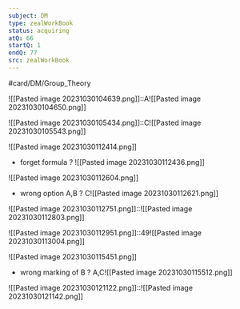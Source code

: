 ```yaml
---
subject: DM
type: zealWorkBook
status: acquiring
atQ: 66
startQ: 1
endQ: 77
src: zealWorkBook
---
```

#card/DM/Group_Theory

![[Pasted image 20231030104639.png]]::A![[Pasted image 20231030104650.png]] <!--SR:!2024-01-27,55,310-->


![[Pasted image 20231030105434.png]]::C![[Pasted image 20231030105543.png]] <!--SR:!2024-01-31,59,310-->

![[Pasted image 20231030112414.png]]
- forget formula 
?
![[Pasted image 20231030112436.png]] <!--SR:!2023-12-09,6,250-->


![[Pasted image 20231030112604.png]]
- wrong option A,B
?
C![[Pasted image 20231030112621.png]] <!--SR:!2023-12-25,22,270-->


![[Pasted image 20231030112751.png]]::![[Pasted image 20231030112803.png]] <!--SR:!2023-12-27,18,290-->


![[Pasted image 20231030112951.png]]::49![[Pasted image 20231030113004.png]] <!--SR:!2024-01-16,44,290-->

![[Pasted image 20231030115451.png]]
- wrong marking of B
?
A,C![[Pasted image 20231030115512.png]] <!--SR:!2023-12-22,19,250-->

![[Pasted image 20231030121122.png]]::![[Pasted image 20231030121142.png]] <!--SR:!2024-01-04,33,290-->